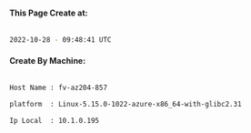 
   
#### This Page Create at:

```bash

2022-10-28 - 09:48:41 UTC

```

#### Create By Machine:

```bash

Host Name : fv-az204-857

platform  : Linux-5.15.0-1022-azure-x86_64-with-glibc2.31

Ip Local  : 10.1.0.195

```

